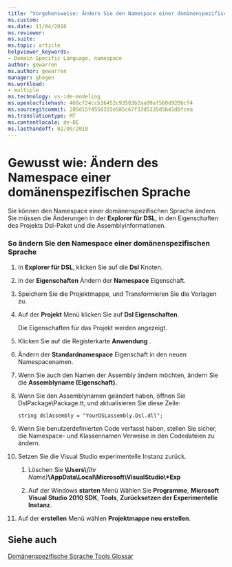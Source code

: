 ```yaml
---
title: "Vorgehensweise: Ändern Sie den Namespace einer domänenspezifischen Sprache | Microsoft Docs"
ms.custom: 
ms.date: 11/04/2016
ms.reviewer: 
ms.suite: 
ms.topic: article
helpviewer_keywords:
- Domain-Specific Language, namespace
author: gewarren
ms.author: gewarren
manager: ghogen
ms.workload:
- multiple
ms.technology: vs-ide-modeling
ms.openlocfilehash: 468cf24ccb16452c93583b2aa99af560d920bcf4
ms.sourcegitcommit: 205d15f4558315e585c67f33d5335d5b41d0fcea
ms.translationtype: MT
ms.contentlocale: de-DE
ms.lasthandoff: 02/09/2018
---
```

# <a name="how-to-change-the-namespace-of-a-domain-specific-language"></a>Gewusst wie: Ändern des Namespace einer domänenspezifischen Sprache
Sie können den Namespace einer domänenspezifischen Sprache ändern. Sie müssen die Änderungen in der **Explorer für DSL**, in den Eigenschaften des Projekts Dsl-Paket und die Assemblyinformationen.  
  
### <a name="to-change-the-namespace-of-a-domain-specific-language"></a>So ändern Sie den Namespace einer domänenspezifischen Sprache  
  
1.  In **Explorer für DSL**, klicken Sie auf die **Dsl** Knoten.  
  
2.  In der **Eigenschaften** Ändern der **Namespace** Eigenschaft.  
  
3.  Speichern Sie die Projektmappe, und Transformieren Sie die Vorlagen zu.  
  
4.  Auf der **Projekt** Menü klicken Sie auf **Dsl Eigenschaften**.  
  
     Die Eigenschaften für das Projekt werden angezeigt.  
  
5.  Klicken Sie auf die Registerkarte **Anwendung** .  
  
6.  Ändern der **Standardnamespace** Eigenschaft in den neuen Namespacenamen.  
  
7.  Wenn Sie auch den Namen der Assembly ändern möchten, ändern Sie die **Assemblyname (Eigenschaft).**  
  
8.  Wenn Sie den Assemblynamen geändert haben, öffnen Sie DslPackage\Package.tt, und aktualisieren Sie diese Zeile:  
  
     `string dslAssembly = "YourDSLassembly.Dsl.dll";`  
  
9. Wenn Sie benutzerdefinierten Code verfasst haben, stellen Sie sicher, die Namespace- und Klassennamen Verweise in den Codedateien zu ändern.  
  
10. Setzen Sie die Visual Studio experimentelle Instanz zurück.  
  
    1.  Löschen Sie **\Users\\***{Ihr Name}***\AppData\Local\Microsoft\VisualStudio\\\*Exp**  
  
    2.  Auf der Windows **starten** Menü Wählen Sie **Programme**, **Microsoft Visual Studio 2010 SDK**, **Tools**, **Zurücksetzen der Experimentelle Instanz**.  
  
11. Auf der **erstellen** Menü wählen **Projektmappe neu erstellen**.  
  
## <a name="see-also"></a>Siehe auch

[Domänenspezifische Sprache Tools Glossar](http://msdn.microsoft.com/ca5e84cb-a315-465c-be24-76aa3df276aa)